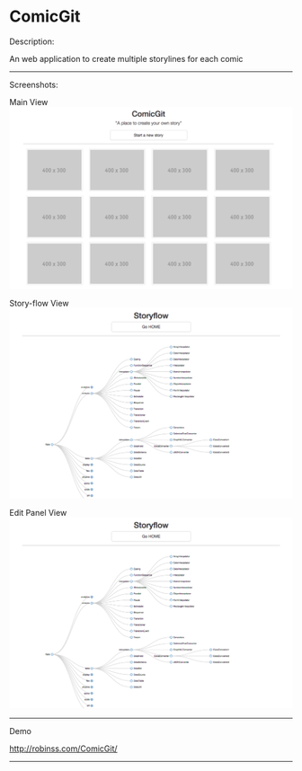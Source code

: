 ComicGit 
=====

Description:

An web application to create multiple storylines for each comic

----------------------------------------------------------

Screenshots:

  Main View
  ![Main View](https://raw.githubusercontent.com/Robinss2014/ComicGit/master/assets/imgs/mainView.png)

  Story-flow View
  ![Story-flow View](https://raw.githubusercontent.com/Robinss2014/ComicGit/master/assets/imgs/story-flowView.png)
  
  Edit Panel View
  ![Edit Panel View](https://raw.githubusercontent.com/Robinss2014/ComicGit/master/assets/imgs/story-flowView.png)

----------------------------------------------------------

Demo

http://robinss.com/ComicGit/

----------------------------------------------------------
